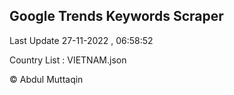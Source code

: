 

## Google Trends Keywords Scraper 
 
Last Update 27-11-2022 , 06:58:52

Country List :
VIETNAM.json



© Abdul Muttaqin 
